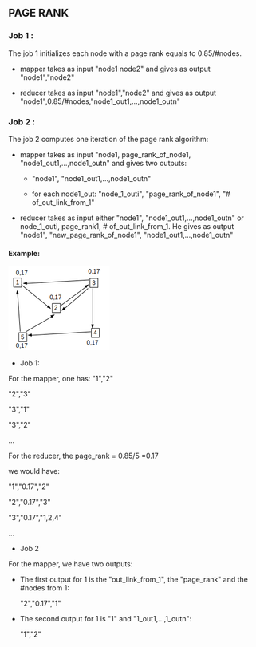 ## PAGE RANK

### Job 1 :

The job 1 initializes each node with a page rank equals to 0.85/#nodes.

- mapper takes as input "node1 node2" and gives as output "node1","node2"

- reducer takes as input "node1","node2" and gives as output 
"node1",0.85/#nodes,"node1_out1,...,node1_outn"



### Job 2 :

The job 2 computes one iteration of the page rank algorithm:

- mapper takes as input "node1, page_rank_of_node1, "node1_out1,...,node1_outn" and gives two outputs:

	- "node1", "node1_out1,...,node1_outn" 
  
  - for each node1_out:
      "node_1_outi", "page_rank_of_node1", "# of_out_link_from_1"
      
 - reducer takes as input either  "node1", "node1_out1,...,node1_outn"  or node_1_outi, page_rank1, # of_out_link_from_1.
   He gives as output "node1", "new_page_rank_of_node1", "node1_out1,...,node1_outn" 
   
#### Example:

![alt text](https://github.com/louisv123/Hadoop_Project/blob/master/Project_5/Picture/Capture1.png?raw=true)

 - Job 1:
 
For the mapper, one has:
"1","2"

"2","3"

"3","1"

"3","2"

...

For the reducer, the page_rank = 0.85/5 =0.17

we would have:

"1","0.17","2"

"2","0.17","3"

"3","0.17","1,2,4"

...

  - Job 2
 
 For the mapper, we have two outputs:
 
  - The first output for 1 is the "out_link_from_1", the "page_rank" and the #nodes from 1:
  	
	"2","0.17","1"
	
  - The second output for 1 is "1" and "1_out1,...,1_outn":
  	
	"1","2"
 
